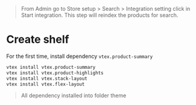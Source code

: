 > From Admin go to Store setup > Search > Integration setting click in Start integration. This step will reindex the products for search.

# Create shelf
For the first time, install dependency `vtex.product-summary`



```sh
vtex install vtex.product-summary
vtex install vtex.product-highlights
vtex install vtex.stack-layout
vtex install vtex.flex-layout
```
>All dependency installed into folder theme


